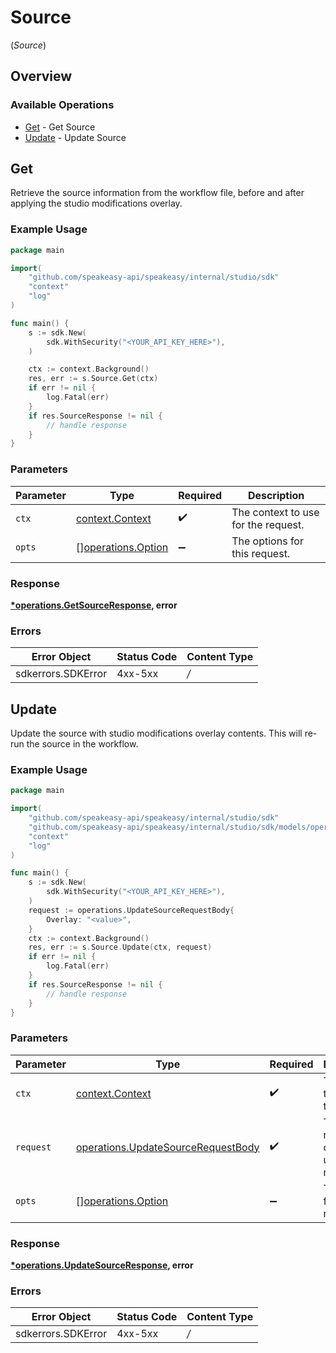 # Source
(*Source*)

## Overview

### Available Operations

* [Get](#get) - Get Source
* [Update](#update) - Update Source

## Get

Retrieve the source information from the workflow file, before and after applying the studio modifications overlay.

### Example Usage

```go
package main

import(
	"github.com/speakeasy-api/speakeasy/internal/studio/sdk"
	"context"
	"log"
)

func main() {
    s := sdk.New(
        sdk.WithSecurity("<YOUR_API_KEY_HERE>"),
    )

    ctx := context.Background()
    res, err := s.Source.Get(ctx)
    if err != nil {
        log.Fatal(err)
    }
    if res.SourceResponse != nil {
        // handle response
    }
}
```

### Parameters

| Parameter                                                | Type                                                     | Required                                                 | Description                                              |
| -------------------------------------------------------- | -------------------------------------------------------- | -------------------------------------------------------- | -------------------------------------------------------- |
| `ctx`                                                    | [context.Context](https://pkg.go.dev/context#Context)    | :heavy_check_mark:                                       | The context to use for the request.                      |
| `opts`                                                   | [][operations.Option](../../models/operations/option.md) | :heavy_minus_sign:                                       | The options for this request.                            |

### Response

**[*operations.GetSourceResponse](../../models/operations/getsourceresponse.md), error**

### Errors

| Error Object       | Status Code        | Content Type       |
| ------------------ | ------------------ | ------------------ |
| sdkerrors.SDKError | 4xx-5xx            | */*                |


## Update

Update the source with studio modifications overlay contents. This will re-run the source in the workflow.

### Example Usage

```go
package main

import(
	"github.com/speakeasy-api/speakeasy/internal/studio/sdk"
	"github.com/speakeasy-api/speakeasy/internal/studio/sdk/models/operations"
	"context"
	"log"
)

func main() {
    s := sdk.New(
        sdk.WithSecurity("<YOUR_API_KEY_HERE>"),
    )
    request := operations.UpdateSourceRequestBody{
        Overlay: "<value>",
    }
    ctx := context.Background()
    res, err := s.Source.Update(ctx, request)
    if err != nil {
        log.Fatal(err)
    }
    if res.SourceResponse != nil {
        // handle response
    }
}
```

### Parameters

| Parameter                                                                                | Type                                                                                     | Required                                                                                 | Description                                                                              |
| ---------------------------------------------------------------------------------------- | ---------------------------------------------------------------------------------------- | ---------------------------------------------------------------------------------------- | ---------------------------------------------------------------------------------------- |
| `ctx`                                                                                    | [context.Context](https://pkg.go.dev/context#Context)                                    | :heavy_check_mark:                                                                       | The context to use for the request.                                                      |
| `request`                                                                                | [operations.UpdateSourceRequestBody](../../models/operations/updatesourcerequestbody.md) | :heavy_check_mark:                                                                       | The request object to use for the request.                                               |
| `opts`                                                                                   | [][operations.Option](../../models/operations/option.md)                                 | :heavy_minus_sign:                                                                       | The options for this request.                                                            |

### Response

**[*operations.UpdateSourceResponse](../../models/operations/updatesourceresponse.md), error**

### Errors

| Error Object       | Status Code        | Content Type       |
| ------------------ | ------------------ | ------------------ |
| sdkerrors.SDKError | 4xx-5xx            | */*                |
